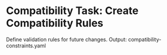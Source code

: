 # Compatibility Task: Create Compatibility Rules

Define validation rules for future changes. Output: compatibility-constraints.yaml
